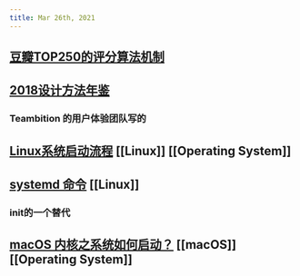 ```yaml
---
title: Mar 26th, 2021
---
```


## [豆瓣TOP250的评分算法机制](https://www.williamlong.info/archives/6385.html)
## [2018设计方法年鉴](https://dn-clients.teambition.net/TeambitionUED/TeambitionUED%202018%20%E8%AE%BE%E8%AE%A1%E6%96%B9%E6%B3%95%E5%B9%B4%E9%89%B4.pdf)
### Teambition 的用户体验团队写的
## [Linux系统启动流程](https://www.ruanyifeng.com/blog/2013/08/linux_boot_process.html) [[Linux]] [[Operating System]]
## [systemd 命令](https://www.ruanyifeng.com/blog/2016/03/systemd-tutorial-commands.html) [[Linux]]
### init的一个替代
## [macOS 内核之系统如何启动？](https://justinyan.me/post/3993)  [[macOS]] [[Operating System]]

